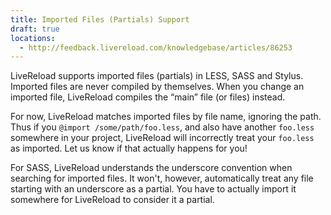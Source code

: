 ```yaml
---
title: Imported Files (Partials) Support
draft: true
locations:
  - http://feedback.livereload.com/knowledgebase/articles/86253
---
```


LiveReload supports imported files (partials) in LESS, SASS and Stylus. Imported files are never compiled by themselves. When you change an imported file, LiveReload compiles the “main” file (or files) instead.

For now, LiveReload matches imported files by file name, ignoring the path. Thus if you `@import /some/path/foo.less`, and also have another `foo.less` somewhere in your project, LiveReload will incorrectly treat your `foo.less` as imported. Let us know if that actually happens for you!

For SASS, LiveReload understands the underscore convention when searching for imported files. It won't, however, automatically treat any file starting with an underscore as a partial. You have to actually import it somewhere for LiveReload to consider it a partial.